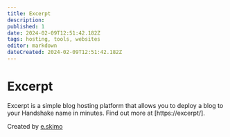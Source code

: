 ```yaml
---
title: Excerpt
description: 
published: 1
date: 2024-02-09T12:51:42.182Z
tags: hosting, tools, websites
editor: markdown
dateCreated: 2024-02-09T12:51:42.182Z
---
```


# Excerpt

Excerpt is a simple blog hosting platform that allows you to deploy a blog to your Handshake name in minutes. Find out more at [https://excerpt/].

Created by [e.skimo](https://e.skimo)
